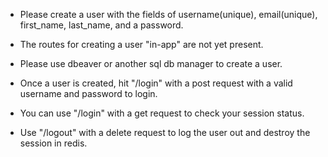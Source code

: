 - Please create a user with the fields of username(unique), email(unique), first_name, last_name, and a password.
- The routes for creating a user "in-app" are not yet present.
- Please use dbeaver or another sql db manager to create a user.

- Once a user is created, hit "/login" with a post request with a valid username and password to login.
- You can use "/login" with a get request to check your session status.
- Use "/logout" with a delete request to log the user out and destroy the session in redis.

